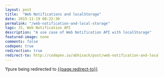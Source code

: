 ```yaml
---
layout: post
title:  "Web Notifications and localStorage"
date: 2015-11-19 08:22:30
permalink: "/web-notification-and-local-storage"
tags: JS, Web Notification API
description: "A use case of Web Notification API with localStorage"
featured-image: none
comments: false
codepen: true
redirection: true
redirect-to: http://codepen.io/abhisack/post/web-notification-and-localstorage
---
```


Ypure being redirected to [{{page.redirect-to}}]({{page.redirect-to}})

